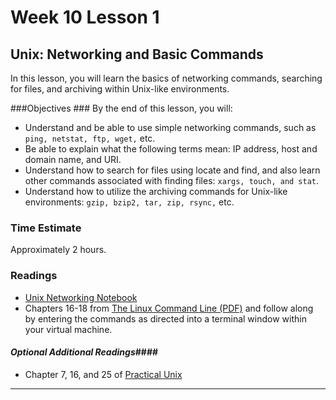 # Week 10 Lesson 1 #
## Unix: Networking and Basic Commands ##

In this lesson, you will learn the basics of networking commands,
searching for files, and archiving within Unix-like environments.

###Objectives ###
By the end of this lesson, you will:

- Understand and be able to use simple networking commands, such as ```ping, netstat, ftp, wget,``` etc.
- Be able to explain what the following terms mean: IP address, host and domain name, and URI.
- Understand how to search for files using locate and find, and also learn other commands associated with finding files: ```xargs, touch, and stat```.
- Understand how to utilize the archiving commands for Unix-like environments: ```gzip, bzip2, tar, zip, rsync,``` etc.

### Time Estimate ###

Approximately 2 hours.

### Readings ####

- [Unix Networking Notebook](notebooks/unixnetwork.ipynb)
- Chapters 16-18 from [The Linux Command Line (PDF)](http://sourceforge.net/projects/linuxcommand/?source=dlp) and follow along by entering the commands as directed into a terminal window within your virtual machine. 

#### *Optional Additional Readings*####

-  Chapter 7, 16, and 25 of [Practical Unix](http://proquest.safaribooksonline.com.proxy2.library.illinois.edu/book/operating-systems-and-server-administration/unix/078972250x)

-----